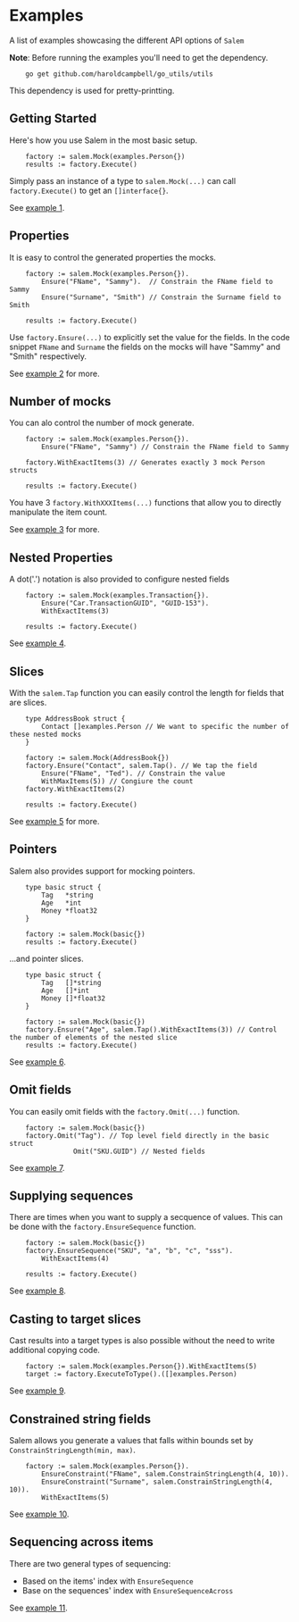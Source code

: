 # Examples

A list of examples showcasing the different API options of `Salem`

**Note**: Before running the examples you'll need to get the dependency.

```
	go get github.com/haroldcampbell/go_utils/utils
```

This dependency is used for pretty-printting.

## Getting Started

Here's how you use Salem in the most basic setup.

```
	factory := salem.Mock(examples.Person{})
	results := factory.Execute()
```

Simply pass an instance of a type to `salem.Mock(...)` can call `factory.Execute()` to get an `[]interface{}`.

See [example 1](./ex-1/main.go).

## Properties

It is easy to control the generated properties the mocks.

```
    factory := salem.Mock(examples.Person{}).
		Ensure("FName", "Sammy").  // Constrain the FName field to Sammy
		Ensure("Surname", "Smith") // Constrain the Surname field to Smith

	results := factory.Execute()
```

Use `factory.Ensure(...)` to explicitly set the value for the fields.
In the code snippet `FName` and `Surname` the fields on the mocks will have "Sammy" and "Smith" respectively.

See [example 2](./ex-2/main.go) for more.

## Number of mocks

You can alo control the number of mock generate.

```
	factory := salem.Mock(examples.Person{}).
		Ensure("FName", "Sammy") // Constrain the FName field to Sammy

	factory.WithExactItems(3) // Generates exactly 3 mock Person structs

	results := factory.Execute()
```

You have 3 `factory.WithXXXItems(...)` functions that allow you to directly manipulate the item count.

See [example 3](./ex-3/main.go) for more.

## Nested Properties

A dot('.') notation is also provided to configure nested fields

```
    factory := salem.Mock(examples.Transaction{}).
		Ensure("Car.TransactionGUID", "GUID-153").
		WithExactItems(3)

	results := factory.Execute()
```

See [example 4](./ex-4/main.go).

## Slices

With the `salem.Tap` function you can easily control the length for fields that are slices.

```
    type AddressBook struct {
	    Contact []examples.Person // We want to specific the number of these nested mocks
    }
```

```
    factory := salem.Mock(AddressBook{})
	factory.Ensure("Contact", salem.Tap(). // We tap the field
		Ensure("FName", "Ted"). // Constrain the value
		WithMaxItems(5)) // Congiure the count
	factory.WithExactItems(2)

	results := factory.Execute()
```

See [example 5](./ex-5/main.go) for more.

## Pointers

Salem also provides support for mocking pointers.

```
    type basic struct {
		Tag   *string
		Age   *int
		Money *float32
	}

	factory := salem.Mock(basic{})
	results := factory.Execute()
```

...and pointer slices.

```
    type basic struct {
		Tag   []*string
		Age   []*int
		Money []*float32
	}

	factory := salem.Mock(basic{})
	factory.Ensure("Age", salem.Tap().WithExactItems(3)) // Control the number of elements of the nested slice
	results := factory.Execute()
```

See [example 6](./ex-6/main.go).

## Omit fields

You can easily omit fields with the `factory.Omit(...)` function.

```
    factory := salem.Mock(basic{})
	factory.Omit("Tag"). // Top level field directly in the basic struct
				Omit("SKU.GUID") // Nested fields
```

See [example 7](./ex-7/main.go).

## Supplying sequences

There are times when you want to supply a secquence of values. This can be done with the `factory.EnsureSequence` function.

```
	factory := salem.Mock(basic{})
	factory.EnsureSequence("SKU", "a", "b", "c", "sss").
		WithExactItems(4)

	results := factory.Execute()
```

See [example 8](./ex-8/main.go).

## Casting to target slices

Cast results into a target types is also possible without the need to write additional copying code.

```
	factory := salem.Mock(examples.Person{}).WithExactItems(5)
	target := factory.ExecuteToType().([]examples.Person)
```

See [example 9](./ex-9/main.go).

## Constrained string fields

Salem allows you generate a values that falls within bounds set by `ConstrainStringLength(min, max)`.

```
	factory := salem.Mock(examples.Person{}).
		EnsureConstraint("FName", salem.ConstrainStringLength(4, 10)).
		EnsureConstraint("Surname", salem.ConstrainStringLength(4, 10)).
		WithExactItems(5)
```

See [example 10](./ex-10/main.go).

## Sequencing across items

There are two general types of sequencing:

-   Based on the items' index with `EnsureSequence`
-   Base on the sequences' index with `EnsureSequenceAcross`

See [example 11](./ex-11/main.go).
